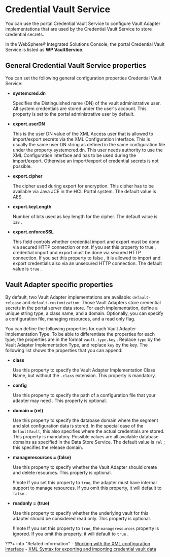 # Credential Vault Service

You can use the portal Credential Vault Service to configure Vault Adapter implementations that are used by the Credential Vault Service to store credential secrets.

In the WebSphere® Integrated Solutions Console, the portal Credential Vault Service is listed as **WP VaultService**.

## General Credential Vault Service properties

You can set the following general configuration properties Credential Vault Service:

-   **systemcred.dn**

    Specifies the Distinguished name (DN) of the vault administrative user. All system credentials are stored under the user's account. This property is set to the portal administrative user by default.

-   **export.userDN**

    This is the user DN value of the XML Access user that is allowed to import/export secrets via the XML Configuration interface. This is usually the same user DN string as defined in the same configuration file under the property systemcred.dn. This user needs authority to use the XML Configuration interface and has to be used during the import/export. Otherwise an import/export of credential secrets is not possible.

-   **export.cipher**

    The cipher used during export for encryption. This cipher has to be available via Java JCE in the HCL Portal system. The default value is AES.

-   **export.keyLength**

    Number of bits used as key length for the cipher. The default value is `128` .

-   **export.enforceSSL**

    This field controls whether credential import and export must be done via secured HTTP connection or not. If you set this property to true , credential import and export must be done via secured HTTP connection. If you set this property to false , it is allowed to import and export credentials also via an unsecured HTTP connection. The default value is `true` .


## Vault Adapter specific properties

By default, two Vault Adapter implementations are available: `default-release` and `default-customization`. Those Vault Adapters store credential secrets in the portal server data store. For each implementation, define a unique string type, a class name, and a domain. Optionally, you can specify a configuration file, managing resources, and a read only flag.

You can define the following properties for each Vault Adapter Implementation Type. To be able to differentiate the properties for each type, the properties are in the format `vault.type.key` . Replace `type` by the Vault Adapter Implementation Type, and replace `key` by the key. The following list shows the properties that you can append:

-   **class**

    Use this property to specify the Vault Adapter Implementation Class Name, but without the `.class` extension. This property is mandatory.

-   **config**

    Use this property to specify the path of a configuration file that your adapter may need . This property is optional.

-   **domain = (rel)**

    Use this property to specify the database domain where the segment and slot configuration data is stored. In the special case of the `DefaultVault`, this also specifies where the actual credentials are stored. This property is mandatory. Possible values are all available database domains as specified in the Data Store Service. The default value is `rel` ; this specifies the release domain.

-   **manageresources = (false)**

    Use this property to specify whether the Vault Adapter should create and delete resources. This property is optional.

    !!!note
        If you set this property to `true`, the adapter must have internal support to manage resources. If you omit this property, it will default to `false` .

-   **readonly = (true)**

    Use this property to specify whether the underlying vault for this adapter should be considered read only. This property is optional.

    !!!note
        If you set this property to `true`, the `manageresources` property is ignored. If you omit this property, it will default to `true` .

???+ info "Related information" 
    -   [Working with the XML configuration interface](../../../../../../deploy_dx/manage/portal_admin_tools/xml_config_interface/working_xml_config_interface)
    -   [XML Syntax for exporting and importing credential vault data](../../../../../../deploy_dx/manage/portal_admin_tools/xml_config_interface/working_xml_config_interface/using_xml_config_cmd_line/cmdline_syntax/xml_syntax_export_import_creds/index.md)

